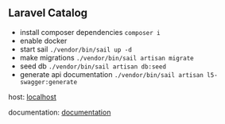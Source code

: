 ## Laravel Catalog

- install composer dependencies
  ```composer i```
- enable docker
- start sail
  ```./vendor/bin/sail up -d```
- make migrations
  ```./vendor/bin/sail artisan migrate```
- seed db
  ```./vendor/bin/sail artisan db:seed```
- generate api documentation
  ```./vendor/bin/sail artisan l5-swagger:generate```

host: [localhost](http://localhost)

documentation: [documentation](http://localhost/api/documentation)
